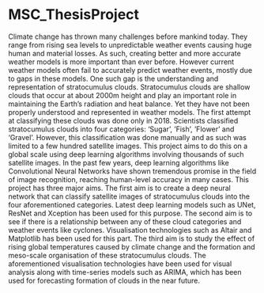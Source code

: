 # MSC_ThesisProject
Climate change has thrown many challenges before mankind today. They range from rising sea levels to unpredictable weather events causing huge human and material losses. As such, creating better and more accurate weather models is more important than ever before. However current weather models often fail to accurately predict weather events, mostly due to gaps in these models. One such gap is the understanding and representation of stratocumulus clouds. Stratocumulus clouds are shallow clouds that occur at about 2000m height and play an important role in maintaining the Earth’s radiation and heat balance. Yet they have not been properly understood and represented in weather models. The first attempt at classifying these clouds was done only in 2018. Scientists classified stratocumulus clouds into four categories: ‘Sugar’, ’Fish’, ’Flower’ and ‘Gravel’.
However, this classification was done manually and as such was limited to a few hundred satellite images. This project aims to do this on a global scale using deep learning algorithms involving thousands of such satellite images. In the past few years, deep learning algorithms like Convolutional Neural Networks have shown tremendous promise in the field of image recognition, reaching human-level accuracy in many cases.
This project has three major aims. The first aim is to create a deep neural network that can classify satellite images of stratocumulus clouds into the four aforementioned categories. Latest deep learning models such as UNet, ResNet and Xception has been used for this purpose. The second aim is to see if there is a relationship between any of these cloud categories and weather events like cyclones. Visualisation technologies such as Altair and Matplotlib has been used for this part. The third aim is to study the effect of rising global temperatures caused by climate change and the formation and meso-scale organisation of these stratocumulus clouds. The aforementioned visualisation technologies have been used for visual analysis along with time-series models such as ARIMA, which has been used for forecasting formation of clouds in the near future.
